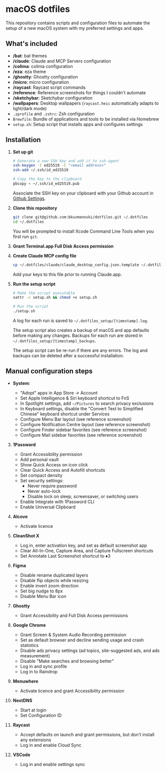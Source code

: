 # macOS dotfiles

This repository contains scripts and configuration files to automate the setup of a new macOS system with my preferred settings and apps.

## What's included

- **/bat**: bat themes
- **/claude**: Claude and MCP Servers configuration
- **/colima**: colima configuration
- **/eza**: eza theme
- **/ghostty**: Ghostty configuration
- **/micro**: micro configuration
- **/raycast**: Raycast script commands
- **/reference**: Reference screenshots for things I couldn't automate
- **/sketchybar**: Sketchybar configuration
- **/wallpapers**: Desktop wallpapers (`raycast.heic` automatically adapts to light/dark mode)
- `.zprofile` and `.zshrc`: Zsh configuration
- `Brewfile`: Bundle of applications and tools to be installed via Homebrew
- `setup.sh`: Setup script that installs apps and configures settings

## Installation

1. **Set up git**

   ```zsh
   # Generate a new SSH key and add it to ssh-agent
   ssh-keygen -t ed25519 -C "<email address>"
   ssh-add ~/.ssh/id_ed25519

   # Copy the key to the clipboard
   pbcopy < ~/.ssh/id_ed25519.pub
   ```

   Associate the SSH key on your clipboard with your Github account in [Github Settings](https://github.com/settings/keys).

2. **Clone this repository**

   ```zsh
   git clone git@github.com:bkuzmanoski/dotfiles.git ~/.dotfiles
   cd ~/.dotfiles
   ```

   You will be prompted to install Xcode Command Line Tools when you first run `git`.

3. **Grant Terminal.app Full Disk Access permission**

4. **Create Claude MCP config file**

   ```zsh
   cp ~/.dotfiles/claude/claude_desktop_config.json.template ~/.dotfiles/claude/claude_desktop_config.json
   ```

   Add your keys to this file prior to running Claude.app.

5. **Run the setup script**

   ```zsh
   # Make the script executable
   xattr -c setup.sh && chmod +x setup.sh

   # Run the script
   ./setup.sh
   ```

   A log for each run is saved to `~/.dotfiles_setup/[timestamp].log`.

   The setup script also creates a backup of macOS and app defaults before making any changes. Backups for each run are stored in `~/.dotfiles_setup/[timestamp]_backups`.

   The setup script can be re-run if there are any errors. The log and backups can be deleted after a successful installation.

## Manual configuration steps

- **System**:

  - "Adopt" apps in App Store → Account
  - Set Apple Intelligence & Siri keyboard shortcut to FnS
  - In Spotlight settings, add `~/Pictures` to search privacy exclusions
  - In Keyboard settings, disable the "Convert Text to Simplified Chinese" keyboard shortcut under Services
  - Configure Menu Bar layout (see reference screenshot)
  - Configure Notification Centre layout (see reference screenshot)
  - Configure Finder sidebar favorites (see reference screenshot)
  - Configure Mail sidebar favorites (see reference screenshot)

3. **1Password**

   - Grant Accessibility permission
   - Add personal vault
   - Show Quick Access on icon click
   - Clear Quick Access and Autofill shortcuts
   - Set compact density
   - Set security settings:
     - Never require password
     - Never auto-lock
     - Disable lock on sleep, screensaver, or switching users
   - Enable Integrate with 1Password CLI
   - Enable Universal Clipboard

4. **Alcove**

   - Activate licence

5. **CleanShot X**

   - Log in, enter activation key, and set as default screenshot app
   - Clear All-In-One, Capture Area, and Capture Fullscreen shortcuts
   - Set Annotate Last Screenshot shortcut to ♦︎3

6. **Figma**

   - Disable rename duplicated layers
   - Disable flip objects while resizing
   - Enable invert zoom direction
   - Set big nudge to 8px
   - Disable Menu Bar icon

7. **Ghostty**

   - Grant Accessibility and Full Disk Access permissions

8. **Google Chrome**

   - Grant Screen & System Audio Recording permission
   - Set as default browser and decline sending usage and crash statistics
   - Disable ads privacy settings (ad topics, site-suggested ads, and ads measurement)
   - Disable "Make searches and browsing better"
   - Log in and sync profile
   - Log in to Raindrop

9. **Menuwhere**

   - Activate licence and grant Accessibility permission

10. **NextDNS**

    - Start at login
    - Set Configuration ID

11. **Raycast**

    - Accept defaults on launch and grant permissions, but don't install any extensions
    - Log in and enable Cloud Sync

12. **VSCode**

    - Log in and enable settings sync
